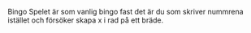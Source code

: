 Bingo
Spelet är som vanlig bingo fast det är du som skriver nummrena istället och försöker skapa x i rad på ett bräde.
